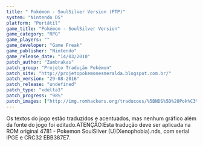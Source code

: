 ```yaml
---
title: " Pokémon - SoulSilver Version (PTP)"
system: "Nintendo DS"
platform: "Portátil"
game_title: "Pokémon - SoulSilver Version"
game_category: "RPG"
game_players: ""
game_developer: "Game Freak"
game_publisher: "Nintendo"
game_release_date: "14/03/2010"
patch_author: "Zambrakas"
patch_group: "Projeto Tradução Pokémon"
patch_site: "http://projetopokemonesmeralda.blogspot.com.br/"
patch_version: "29-08-2016"
patch_release: "undefined"
patch_type: "xdelta3"
patch_progress: "98%"
patch_images: ["http://img.romhackers.org/traducoes/%5BNDS%5D%20Pok%C3%A9mon%20-%20SoulSilver%20Version%20-%20PTP%20-%201.jpg","http://img.romhackers.org/traducoes/%5BNDS%5D%20Pok%C3%A9mon%20-%20SoulSilver%20Version%20-%20PTP%20-%202.jpg","http://img.romhackers.org/traducoes/%5BNDS%5D%20Pok%C3%A9mon%20-%20SoulSilver%20Version%20-%20PTP%20-%203.jpg"]
---
```

Os textos do jogo estão traduzidos e acentuados, mas nenhum gráfico além da fonte do jogo foi editado.ATENÇÃO:Esta tradução deve ser aplicada na ROM original 4781 - Pokemon SoulSilver (U)(Xenophobia).nds, com serial IPGE e CRC32 EBB387E7.